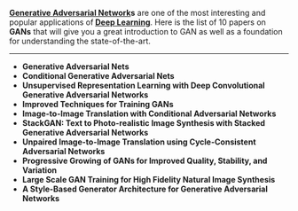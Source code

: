 <p><strong><a href="https://en.wikipedia.org/wiki/Generative_adversarial_network" target="_blank">Generative Adversarial Network</a>s</strong> are one of the most interesting and popular applications of<strong> <a href="https://en.wikipedia.org/wiki/Deep_learning" target="_blank">Deep Learning</a></strong>. Here is the list of 10 papers on <strong>GANs</strong> that will give you a great introduction to GAN as well as a foundation for understanding the state-of-the-art.&nbsp;</p>
<hr>

<ul>
  
 <li><b><a target="_blank" href="https://github.com/manjunath5496/Must-Read-Papers-on-GANs/blob/master/ttb(1).pdf" style="text-decoration:none;">Generative Adversarial Nets</a></b></li>
  
<li><b><a target="_blank" href="https://github.com/manjunath5496/Must-Read-Papers-on-GANs/blob/master/ttb(2).pdf" style="text-decoration:none;">Conditional Generative Adversarial Nets</a></b></li>

<li><b><a target="_blank" href="https://github.com/manjunath5496/Must-Read-Papers-on-GANs/blob/master/ttb(3).pdf" style="text-decoration:none;">Unsupervised Representation Learning with Deep Convolutional Generative Adversarial Networks </a></b></li>                         
  <li><b><a target="_blank" href="https://github.com/manjunath5496/Must-Read-Papers-on-GANs/blob/master/ttb(4).pdf" style="text-decoration:none;">Improved Techniques for Training GANs</a></b></li>  
     <li><b><a target="_blank" href="https://github.com/manjunath5496/Must-Read-Papers-on-GANs/blob/master/ttb(5).pdf" style="text-decoration:none;">Image-to-Image Translation with Conditional Adversarial Networks</a></b></li>  
   <li><b><a target="_blank" href="https://github.com/manjunath5496/Must-Read-Papers-on-GANs/blob/master/ttb(6).pdf" style="text-decoration:none;">StackGAN: Text to Photo-realistic Image Synthesis with Stacked Generative Adversarial Networks</a></b></li>  
                                             

 <li><b><a target="_blank" href="https://github.com/manjunath5496/Must-Read-Papers-on-GANs/blob/master/ttb(7).pdf" style="text-decoration:none;">Unpaired Image-to-Image Translation using Cycle-Consistent Adversarial Networks</a></b></li>
 
 
<li><b><a target="_blank" href="https://github.com/manjunath5496/Must-Read-Papers-on-GANs/blob/master/ttb(8).pdf" style="text-decoration:none;"> Progressive Growing of GANs for Improved Quality, Stability, and Variation</a></b></li>
  
<li><b><a target="_blank" href="https://github.com/manjunath5496/Must-Read-Papers-on-GANs/blob/master/ttb(9).pdf" style="text-decoration:none;"> Large Scale GAN Training for High Fidelity Natural Image Synthesis</a></b></li>

<li><b><a target="_blank" href="https://github.com/manjunath5496/Must-Read-Papers-on-GANs/blob/master/ttb(10).pdf" style="text-decoration:none;">A Style-Based Generator Architecture for Generative Adversarial Networks</a></b></li>  

</ul>


